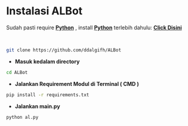 # Instalasi ALBot
Sudah pasti require <b>[Python](https://www.python.org/downloads/)</b> , install <b>[Python](https://www.python.org/downloads/)</b> terlebih dahulu: <b>[Click Disini](https://www.python.org/downloads/)</b>

<br>

```bash
git clone https://github.com/ddalgifh/ALBot
```
- **Masuk kedalam directory**
```sh
cd ALBot
```
- **Jalankan Requirement Modul di Terminal ( CMD )**
```sh
pip install -r requirements.txt
```
- **Jalankan main.py**
```bash
python al.py
```
